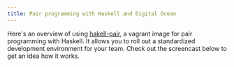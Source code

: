 ```yaml
---
title: Pair programming with Haskell and Digital Ocean
---
```


Here's an overview of using
[hakell-pair](https://github.com/begriffs/haskell-pair), a vagrant
image for pair programming with Haskell. It allows you to roll out
a standardized development environment for your team.  Check out
the screencast below to get an idea how it works.

<div id="wistia_mn1fmo8q0i" class="wistia_embed" style="width:640px;height:360px;">&nbsp;</div>
<script charset="ISO-8859-1" src="//fast.wistia.com/assets/external/E-v1.js"></script>
<script>
  wistiaEmbed = Wistia.embed("mn1fmo8q0i", { videoFoam: true });
</script>
